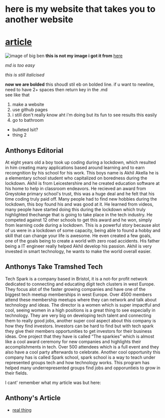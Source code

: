 # here is my website that takes you to another website
# [article](https://www.youtube.com/watch?v=dQw4w9WgXcQ)


  

![image of big ben](https://images.theconversation.com/files/182776/original/file-20170821-27160-1kwep4u.jpg?ixlib=rb-1.1.0&q=45&auto=format&w=1200&h=900.0&fit=crop)
**this is not my image i got it from** [here](https://images.theconversation.com/files/182776/original/file-20170821-27160-1kwep4u.jpg?ixlib=rb-1.1.0&q=45&auto=format&w=1200&h=900.0&fit=crop) 



*md is too easy*

_this is still italicised_     

**now we are bolded**
this shoudl stil eb on bolded line.
if u want to newline, need to have 2+ spaces then return key in the .md     
see like that

1. make a website
2. use github pages
3. i still don't really know aht i'm doing but its fun to see results this easily
4. go to bathroom


* bulleted lsit?
* thing 2   






## Anthonys Editorial


At eight years old a boy took up coding during a lockdown, which resulted in him creating many applications based around learning and to earn recongnition by his school for his work. This boys name is Akhil Akella he is a elementary school student who capitalized on boredness during the lockdown. Akhil is from Leicestershire and he created education software at his home to help in classroom endeavors. He recieved an award from Greystoke primary school's trust, this was a huge deal and he felt that his time coding truly paid off. Many people had to find new hobbies during the lockdown, this boy found his and was good at it. He learned from videos, many people have started doing this during the lockdown which truly highlighted thechange that is going to take place in the tech industry. He competed against 12 other schools to get this award and he won, simply from learning code during a lockdown. This is a powerful story because alot of us were in a lockdown of some capacity, being able to found a hobby and skill that can change your life is awesome. He even created a few goals, one of the goals being to create a world with zero road accidents. His father being a IT engineer really helped Akhil develop his passion. Akhil is very invested in smart technology, he wants to make the world overall easier.

## Anthonys Take Tramshed Tech



Tech Spark is a company based in Bristol, it is a not-for profit network dedicated to connecting and educating digit tech clusters in west Europe. They focus alot of the faster growing companies and have one of the biggest tech meetup memberships in west Europe. Over 4500 members attend these membership meetups where they can network and talk about technology and ideas. The director is a women which is super impactful and cool, seeing women in a high positions is a great thing to see especially in technology. They are very big on developing tech talent and connecting them to really good jobs, another super cool aspect about this company is how they find investors. Investors can be hard to find but with tech spark they give their members opportunities to get investors for their business ideas. One project that they have is called “The sparkies” which is almost like a cool award ceremony for new companies and highlights their accomplishments in tech. Over 500 attendees which is a full event and they also have a cool party afterwards to celebrate. Another cool opportunity this company has is called Spark school, spark school is a way to teach under represented groups tech and how technology works. This program has helped many underrepresented groups find jobs and opporuntieis to grow in their fields.

















I cant' remember what my article was but here:  

## Anthony's Article
- [real thing](https://www.bbc.com/news/uk-england-leicestershire-58200706)

